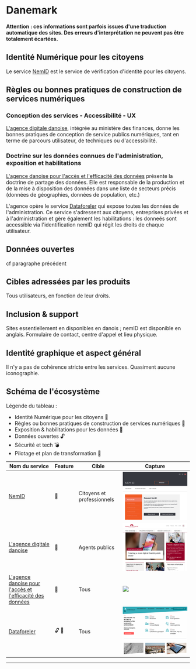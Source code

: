 # Danemark

**Attention : ces informations sont parfois issues d'une traduction automatique des sites. Des erreurs d'interprétation ne peuvent pas être totalement écartées.**

## Identité Numérique pour les citoyens
Le service [NemID](https://www.nemid.nu/dk-en/) est le service de vérification d'identité pour les citoyens.

## Règles ou bonnes pratiques de construction de services numériques
### Conception des services - Accessibilité - UX
[L'agence digitale danoise](https://en.digst.dk/), intégrée au ministère des finances, donne les bonnes pratiques de conception de service publics numériques, tant en terme de parcours utilisateur, de techniques ou d'accessibilité.


### Doctrine sur les données connues de l'administration, exposition et habilitations

[L'agence danoise pour l'accès et l'efficacité des données](https://eng.sdfe.dk/) présente la doctrine de partage des données. Elle est responsable de la production et de la mise à disposition des données dans une liste de secteurs précis (données de géographies, données de population, etc.)

L'agence opère le service [Dataforeler](https://datafordeler.dk/) qui expose toutes les données de l'administration. Ce service s'adressent aux citoyens, entreprises privées et à l'administration et gère également les habilitations : les donneés sont accessible via l'identification nemID qui régit les droits de chaque utilisateur. 

## Données ouvertes
cf paragraphe précédent

## Cibles adressées par les produits
Tous utilisateurs, en fonction de leur droits.

## Inclusion & support
Sites essentiellement en disponibles en danois ; nemID est disponible en anglais.
Formulaire de contact, centre d'appel et lieu physique.

## Identité graphique et aspect général
Il n'y a pas de cohérence stricte entre les services.
Quasiment aucune iconographie. 

## Schéma de l'écosystème
Légende du tableau : 
- Identité Numérique pour les citoyens :bust_in_silhouette:
- Règles ou bonnes pratiques de construction de services numériques :beginner:
- Exposition & habilitations pour les données :closed_lock_with_key:
- Données ouvertes :unlock:
- Sécurité et tech :bomb:
- Pilotage et plan de transformation :dart:


| Nom du service    |  Feature |  Cible | Capture | 
|-------------------|---|---|---|
| [NemID](https://www.nemid.nu/dk-en/) | :bust_in_silhouette: | Citoyens et professionnels  |  ![](5_Danemark.assets/nemid.png) |
| [L'agence digitale danoise](https://en.digst.dk/)            | :beginner: |  Agents publics |   ![](5_Danemark.assets/agencedigitale.png) |
| [L'agence danoise pour l'accès et l'efficacité des données](https://eng.sdfe.dk/)      | :dart:  | Tous  |  ![](5_Danemark.assets/agencedata.png)|
| [Dataforeler](https://datafordeler.dk/)        |  :unlock: :closed_lock_with_key: | Tous  | ![](5_Danemark.assets/plateformedata.png)|
* * *
